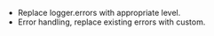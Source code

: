 - Replace logger.errors with appropriate level.
- Error handling, replace existing errors with custom.
